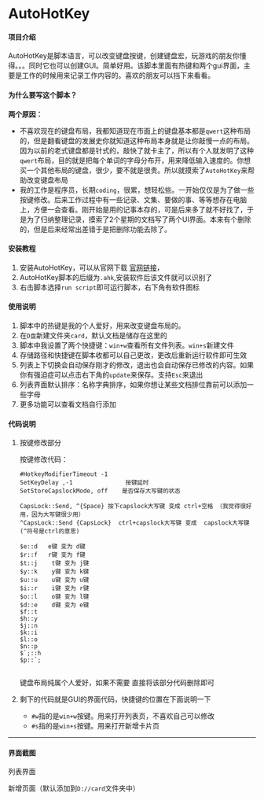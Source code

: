 # AutoHotKey

#### 项目介绍
AutoHotKey是脚本语言，可以改变键盘按键，创建键盘宏，玩游戏的朋友你懂得。。。同时它也可以创建GUI。简单好用。该脚本里面有热键和两个gui界面，主要是工作的时候用来记录工作内容的。喜欢的朋友可以挡下来看看。

#### 为什么要写这个脚本？
**两个原因：**

- 不喜欢现在的键盘布局，我都知道现在市面上的键盘基本都是`qwert`这种布局的，但是翻看键盘的发展史你就知道这种布局本身就是让你敲慢一点的布局。因为以前的老式键盘都是针式的，敲快了就卡主了，所以有个人就发明了这种`qwert`布局，目的就是把每个单词的字母分布开，用来降低输入速度的。你想买一个其他布局的键盘，很少，要不就是很贵。所以就摸索了`AutoHotKey`来帮助改变键盘布局
- 我的工作是程序员，长期`coding`，很累，想轻松些。一开始仅仅是为了做一些按键修改。后来工作过程中有一些记录、文集、要做的事、等等想存在电脑上，方便一会查看。刚开始是用的记事本存的，可是后来多了就不好找了，于是为了归纳整理记录，摸索了2个星期的文档写了两个UI界面。本来有个删除的，但是后来经常出差错于是把删除功能去除了。


#### 安装教程

1. 安装AutoHotKey，可以从官网下载 [官网链接](https://www.autohotkey.com/)，
2. AutoHotKey脚本的后缀为`.ahk`,安装软件后该文件就可以识别了
3. 右击脚本选择`run script`即可运行脚本，右下角有软件图标

#### 使用说明

1. 脚本中的热键是我的个人爱好，用来改变键盘布局的。
2. 在`D盘`新建文件夹`card`，默认文档是储存在这里的
3. 脚本中我设置了两个快捷键：`win+w`查看所有文件列表。`win+s`新建文件
4. 存储路径和快捷键在脚本收都可以自己更改，更改后重新运行软件即可生效
5. 列表上下切换会自动保存刚才的修改，退出也会自动保存已修改的内容。如果你有强迫症可以点击右下角的`update`来保存。支持`Esc`来退出
6. 列表界面默认排序：名称字典排序，如果你想让某些文档排位靠前可以添加一些字母
7. 更多功能可以查看文档自行添加

#### 代码说明

1. 按键修改部分

   按键修改代码：

   ```
   #HotkeyModifierTimeout -1    
   SetKeyDelay ,-1				 按键延时
   SetStoreCapslockMode, off	是否保存大写键的状态
   
   CapsLock::Send, ^{Space}	按下capslock大写键 变成 ctrl+空格 （我觉得很好用，因为大写键很少用）
   ^CapsLock::Send {CapsLock}  ctrl+capslock大写键 变成  capslock大写键 (^符号是ctrl的意思)
   
   $e::d   e键 变为 d键
   $r::f   r键 变为 f键
   $t::j	t键 变为 j键
   $y::k	y键 变为 k键
   $u::u	u键 变为 u键
   $i::r	i键 变为 r键
   $o::l	o键 变为 l键
   $d::e	d键 变为 e键
   $f::t
   $h::y
   $j::n
   $k::i
   $l::o 
   $n::p
   $`;::h
   $p::`;
    
   ```

   键盘布局纯属个人爱好，如果不需要 直接将该部分代码删除即可

2. 剩下的代码就是GUI的界面代码，快捷键的位置在下面说明一下

   - `#w`指的是`win+w`按键。用来打开列表页，不喜欢自己可以修改
   - `#s`指的是`win+s`按键。用来打开新增卡片页



---

#### 界面截图

列表界面



新增页面（默认添加到`D://card`文件夹中）

